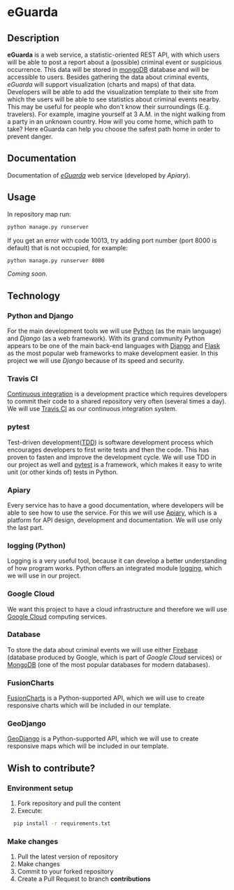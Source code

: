 # eGuarda
## Description
**eGuarda** is a web service, a statistic-oriented REST API, with which users will be able to post a report about a (possible) criminal event or suspicious occurrence. This data will be stored in [mongoDB](https://www.mongodb.com/) database and will be accessible to users. Besides gathering the data about criminal events, *eGuarda* will support visualization (charts and maps) of that data. Developers will be able to add the visualization template to their site from which the users will be able to see statistics about criminal events nearby. This may be useful for people who don't know their surroundings (E.g. travelers). For example, imagine yourself at 3 A.M. in the night walking from a party in an unknown country. How will you come home, which path to take? Here eGuarda can help you choose the safest path home in order to prevent danger.
## Documentation
Documentation of [*eGuarda*](https://eguarda.docs.apiary.io/#) web service (developed by *Apiary*).
## Usage
In repository map run:
```bash
python manage.py runserver
```
If you get an error with code 10013, try adding port number (port 8000 is default) that is not occupied, for example:
```bash
python manage.py runserver 8080
```
*Coming soon*.
## Technology
### Python and Django
For the main development tools we will use [Python](https://www.python.org/) (as the main language) and *Django* (as a web framework). With its grand community Python appears to be one of the main back-end languages with [Django](https://www.djangoproject.com/) and [Flask](https://palletsprojects.com/p/flask/) as the most popular web frameworks to make development easier. In this project we will use *Django* because of its speed and security.
### Travis CI
[Continuous integration](https://en.wikipedia.org/wiki/Continuous_integration) is a development practice which requires developers to commit their code to a shared repository very often (several times a day). We will use [Travis CI](https://travis-ci.com/) as our continuous integration system.
### pytest
Test-driven development([TDD](https://en.wikipedia.org/wiki/Test-driven_development)) is software development process which encourages developers to first write tests and then the code. This has proven to fasten and improve the development cycle. We will use TDD in our project as well and [pytest](https://docs.pytest.org/en/latest/) is a framework, which makes it easy to write unit (or other kinds of) tests in Python.
### Apiary
Every service has to have a good documentation, where developers will be able to see how to use the service. For this we will use [Apiary](https://apiary.io/), which is a platform for API design, development and documentation. We will use only the last part.
### logging (Python)
Logging is a very useful tool, because it can develop a better understanding of how program works. Python offers an integrated module [logging](https://docs.python.org/3/library/logging.html), which we will use in our project.
### Google Cloud
We want this project to have a cloud infrastructure and therefore we will use [Google Cloud](https://cloud.google.com/) computing services.
### Database
To store the data about criminal events we will use either [Firebase](https://firebase.google.com/) (database produced by Google, which is part of *Google Cloud* services) or [MongoDB](https://www.mongodb.com/) (one of the most popular databases for modern databases).
### FusionCharts
[FusionCharts](https://www.fusioncharts.com/) is a Python-supported API, which we will use to create responsive charts which will be included in our template.
### GeoDjango
[GeoDjango](https://docs.djangoproject.com/en/2.2/ref/contrib/gis/) is a Python-supported API, which we will use to create responsive maps which will be included in our template.
## Wish to contribute?
### Environment setup
1. Fork repository and pull the content
2. Execute:
```bash
  pip install -r requirements.txt
```
### Make changes
1. Pull the latest version of repository
2. Make changes
3. Commit to your forked repository
4. Create a Pull Request to branch **contributions**
